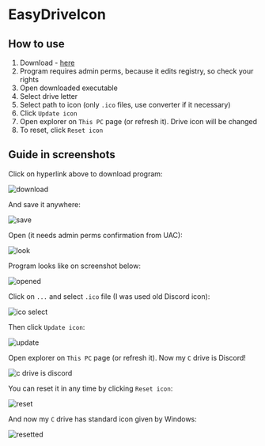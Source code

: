 # EasyDriveIcon

## How to use
1. Download - [here](https://github.com/EgorBron/EasyDriveIcon/releases/latest/download/EsDriveIco.exe)
2. Program requires admin perms, because it edits registry, so check your rights
3. Open downloaded executable
4. Select drive letter
5. Select path to icon (only `.ico` files, use converter if it necessary)
6. Click `Update icon`
7. Open explorer on `This PC` page (or refresh it). Drive icon will be changed
8. To reset, click `Reset icon`

## Guide in screenshots
Click on hyperlink above to download program:

![download](https://user-images.githubusercontent.com/71507444/194912404-60f8743d-40eb-4b32-98d4-91c4e00c73ce.png)

And save it anywhere:

![save](https://user-images.githubusercontent.com/71507444/194912470-c5b1d316-eed2-4b1e-b165-e06066b94731.png)

Open (it needs admin perms confirmation from UAC):

![look](https://user-images.githubusercontent.com/71507444/194912595-668e44d2-d181-4abd-a432-ebc0144fb68b.png)

Program looks like on screenshot below:

![opened](https://user-images.githubusercontent.com/71507444/194912538-39771136-2d69-41b8-9506-5fa3ff29dd36.png)

Click on `...` and select `.ico` file (I was used old Discord icon):

![ico select](https://user-images.githubusercontent.com/71507444/194912781-3899af9d-3543-4f98-85e2-69484240f040.png)

Then click `Update icon`:

![update](https://user-images.githubusercontent.com/71507444/194912834-15cd7544-95af-46c9-947f-b92a32e79251.png)

Open explorer on `This PC` page (or refresh it). Now my `C` drive is Discord!

![c drive is discord](https://user-images.githubusercontent.com/71507444/194912908-1f47c4dc-5477-4c6b-8c21-e210d809bd41.png)

You can reset it in any time by clicking `Reset icon`:

![reset](https://user-images.githubusercontent.com/71507444/194912977-1ca5b331-285e-4bbd-8265-a3575cf69379.png)

And now my `C` drive has standard icon given by Windows:

![resetted](https://user-images.githubusercontent.com/71507444/194913028-50e3eb39-70e0-4be7-a710-493a6606c919.png)
